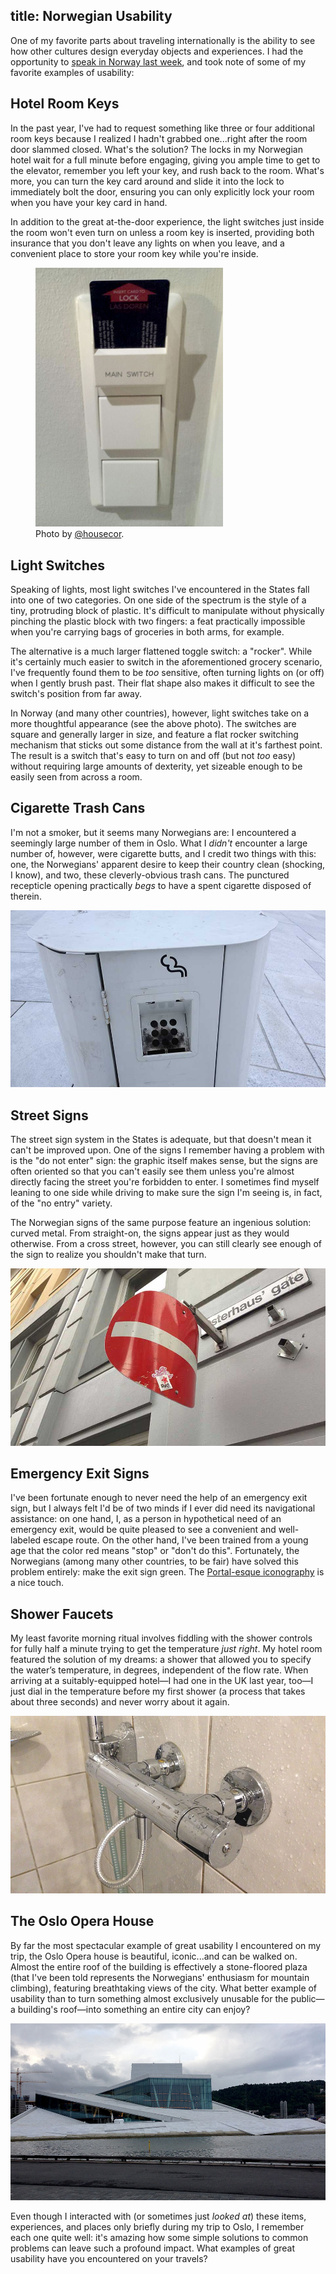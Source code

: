 title: Norwegian Usability
---

One of my favorite parts about traveling internationally is the ability to see how other cultures design everyday objects and experiences. I had the opportunity to [speak in Norway last week][0], and took note of some of my favorite examples of usability:

## Hotel Room Keys

In the past year, I've had to request something like three or four additional room keys because I realized I hadn't grabbed one...right after the room door slammed closed. What's the solution? The locks in my Norwegian hotel wait for a full minute before engaging, giving you ample time to get to the elevator, remember you left your key, and rush back to the room. What's more, you can turn the key card around and slide it into the lock to immediately bolt the door, ensuring you can only explicitly lock your room when you have your key card in hand.

In addition to the great at-the-door experience, the light switches just inside the room won't even turn on unless a room key is inserted, providing both insurance that you don't leave any lights on when you leave, and a convenient place to store your room key while you're inside.

<figure><img src="/css/images/blog/2014-06-10-00.jpg" alt="Light switches with a hotel room key card slot. Photo by @housecor." style="max-width:300px"><figcaption>Photo by <a href="https://twitter.com/housecor">@housecor</a>.</figcaption></figure>

## Light Switches

Speaking of lights, most light switches I've encountered in the States fall into one of two categories. On one side of the spectrum is the style of a tiny, protruding block of plastic. It's difficult to manipulate without physically pinching the plastic block with two fingers: a feat practically impossible when you're carrying bags of groceries in both arms, for example.

The alternative is a much larger flattened toggle switch: a "rocker". While it's certainly much easier to switch in the aforementioned grocery scenario, I've frequently found them to be _too_ sensitive, often turning lights on (or off) when I gently brush past. Their flat shape also makes it difficult to see the switch's position from far away.

In Norway (and many other countries), however, light switches take on a more thoughtful appearance (see the above photo). The switches are square and generally larger in size, and feature a flat rocker switching mechanism that sticks out some distance from the wall at it's farthest point. The result is a switch that's easy to turn on and off (but not _too_ easy) without requiring large amounts of dexterity, yet sizeable enough to be easily seen from across a room.

## Cigarette Trash Cans

I'm not a smoker, but it seems many Norwegians are: I encountered a seemingly large number of them in Oslo. What I _didn't_ encounter a large number of, however, were cigarette butts, and I credit two things with this: one, the Norwegians' apparent desire to keep their country clean (shocking, I know), and two, these cleverly-obvious trash cans. The punctured recepticle opening practically _begs_ to have a spent cigarette disposed of therein.

![A cigarette trash can in Oslo, Norway][b]

## Street Signs

The street sign system in the States is adequate, but that doesn't mean it can't be improved upon. One of the signs I remember having a problem with is the "do not enter" sign: the graphic itself makes sense, but the signs are often oriented so that you can't easily see them unless you're almost directly facing the street you're forbidden to enter. I sometimes find myself leaning to one side while driving to make sure the sign I'm seeing is, in fact, of the "no entry" variety.

The Norwegian signs of the same purpose feature an ingenious solution: curved metal. From straight-on, the signs appear just as they would otherwise. From a cross street, however, you can still clearly see enough of the sign to realize you shouldn't make that turn.

![A curved street sign in Oslo, Norway][c]

## Emergency Exit Signs

I've been fortunate enough to never need the help of an emergency exit sign, but I always felt I'd be of two minds if I ever did need its navigational assistance: on one hand, I, as a person in hypothetical need of an emergency exit, would be quite pleased to see a convenient and well-labeled escape route. On the other hand, I've been trained from a young age that the color red means "stop" or "don't do this". Fortunately, the Norwegians (among many other countries, to be fair) have solved this problem entirely: make the exit sign green. The [Portal-esque iconography][2] is a nice touch.

## Shower Faucets

My least favorite morning ritual involves fiddling with the shower controls for fully half a minute trying to get the temperature _just right_. My hotel room featured the solution of my dreams: a shower that allowed you to specify the water’s temperature, in degrees, independent of the flow rate. When arriving at a suitably-equipped hotel—I had one in the UK last year, too—I just dial in the temperature before my first shower (a process that takes about three seconds) and never worry about it again.

![A shower faucet in Oslo, Norway][d]

## The Oslo Opera House

By far the most spectacular example of great usability I encountered on my trip, the Oslo Opera house is beautiful, iconic...and can be walked on. Almost the entire roof of the building is effectively a stone-floored plaza (that I've been told represents the Norwegians' enthusiasm for mountain climbing), featuring breathtaking views of the city. What better example of usability than to turn something almost exclusively unusable for the public—a building's roof—into something an entire city can enjoy?

![The Oslo Opera House in Norway][e]

Even though I interacted with (or sometimes just _looked at_) these items, experiences, and places only briefly during my trip to Oslo, I remember each one quite well: it's amazing how some simple solutions to common problems can leave such a profound impact. What examples of great usability have you encountered on your travels?

[0]: http://ndcoslo.com/
[1]: http://hepol.manufacturer.globalsources.com/si/6008816192747/pdtl/Light-switch/1079490296/1-gang-Intermediary-Wall-Switches.htm
[2]: https://www.google.com/search?q=uk+emergency+exit&tbm=isch

[a]: /css/images/blog/2014-06-10-00.jpg
[b]: /css/images/blog/2014-06-10-01.jpg
[c]: /css/images/blog/2014-06-10-02.jpg
[d]: /css/images/blog/2014-06-10-03.jpg
[e]: /css/images/blog/2014-06-10-04.jpg
